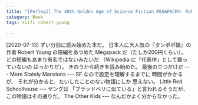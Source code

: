 ```yaml
---
title: "[Perlegi] The 40th Golden Age of Science Fiction MEGAPACK®: Robert F. Young (vol. 1) (English Edition) (Robert F. Young)"
category: Book
tags: scifi robert_young

---
```


[2020-07-13] ずい分前に読み始めた本だ。
日本人に大人気の『タンポポ娘』の作者
Robert Young の短編をあつめた Megapack だ（たしか200円くらい）。
どの短編もあまり有名ではないみたいだ
（Wikipedia に「代表作」として載っていないの
ばっかりだ）。
きのうから続きを読み始めた。
最後の三つだけだ ---
More Stately Mansions ---
SF なので設定を理解するまでに
時間がかかるが、
それが分かると、たいしたことのない物語にしか
思えない。
Little Red Schoolhouse ---
ヤングは
「ブラッドベリに似ている」と言われるそうだが、
この物語はその通りだ。
The Other Kids ---
なんだかよく分からなかった。

